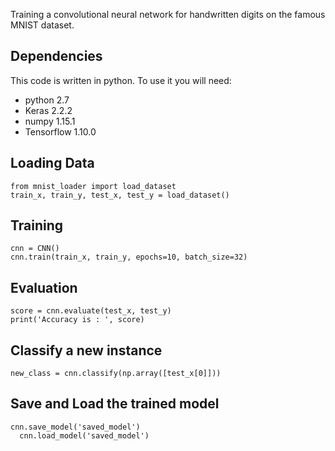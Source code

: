 Training a convolutional neural network for handwritten digits on the famous MNIST dataset.


## Dependencies
This code is written in python. To use it you will need:
* python  2.7
* Keras  2.2.2
* numpy  1.15.1
* Tensorflow  1.10.0


## Loading Data

    from mnist_loader import load_dataset
    train_x, train_y, test_x, test_y = load_dataset()


## Training
    cnn = CNN()
    cnn.train(train_x, train_y, epochs=10, batch_size=32)

## Evaluation
    score = cnn.evaluate(test_x, test_y)
    print('Accuracy is : ', score)
    
## Classify a new instance
    new_class = cnn.classify(np.array([test_x[0]]))

## Save and Load the trained model
    cnn.save_model('saved_model')
	  cnn.load_model('saved_model')
    
